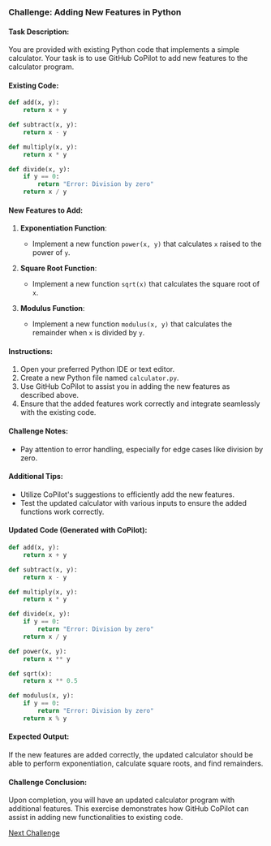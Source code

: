### Challenge: Adding New Features in Python

#### Task Description:
You are provided with existing Python code that implements a simple calculator. Your task is to use GitHub CoPilot to add new features to the calculator program.

#### Existing Code:
```python
def add(x, y):
    return x + y

def subtract(x, y):
    return x - y

def multiply(x, y):
    return x * y

def divide(x, y):
    if y == 0:
        return "Error: Division by zero"
    return x / y
```

#### New Features to Add:
1. **Exponentiation Function**:
   - Implement a new function `power(x, y)` that calculates `x` raised to the power of `y`.

2. **Square Root Function**:
   - Implement a new function `sqrt(x)` that calculates the square root of `x`.

3. **Modulus Function**:
   - Implement a new function `modulus(x, y)` that calculates the remainder when `x` is divided by `y`.

#### Instructions:
1. Open your preferred Python IDE or text editor.
2. Create a new Python file named `calculator.py`.
3. Use GitHub CoPilot to assist you in adding the new features as described above.
4. Ensure that the added features work correctly and integrate seamlessly with the existing code.

#### Challenge Notes:
- Pay attention to error handling, especially for edge cases like division by zero.

#### Additional Tips:
- Utilize CoPilot's suggestions to efficiently add the new features.
- Test the updated calculator with various inputs to ensure the added functions work correctly.

#### Updated Code (Generated with CoPilot):
```python
def add(x, y):
    return x + y

def subtract(x, y):
    return x - y

def multiply(x, y):
    return x * y

def divide(x, y):
    if y == 0:
        return "Error: Division by zero"
    return x / y

def power(x, y):
    return x ** y

def sqrt(x):
    return x ** 0.5

def modulus(x, y):
    if y == 0:
        return "Error: Division by zero"
    return x % y
```

#### Expected Output:
If the new features are added correctly, the updated calculator should be able to perform exponentiation, calculate square roots, and find remainders.

#### Challenge Conclusion:
Upon completion, you will have an updated calculator program with additional features. This exercise demonstrates how GitHub CoPilot can assist in adding new functionalities to existing code.

[Next Challenge](08%20-%20Documenting%20Existing%20Code%20-%20JavaScript.md)